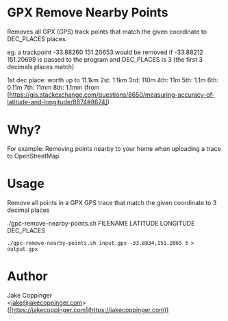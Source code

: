GPX Remove Nearby Points
========================

Removes all GPX (GPS) track points that match the given coordinate
to DEC_PLACES places.

eg. a trackpoint -33.88260 151.20653 would be removed if
-33.88212 151.20699 is passed to the program and DEC_PLACES
is 3 (the first 3 decimals places match)
    
1st dec place: worth up to 11.1km
2st: 1.1km
3rd: 110m
4th: 11m
5th: 1.1m
6th: 0.11m
7th: 11mm
8th: 1.1mm
(from [https://gis.stackexchange.com/questions/8650/measuring-accuracy-of-latitude-and-longitude/8674#8674])

# Why?

For example: Removing points nearby to your home when uploading a trace to OpenStreetMap.

# Usage

Remove all points in a GPX GPS trace that match the given coordinate to 3
decimal places

./gpc-remove-nearby-points.sh FILENAME LATITUDE LONGITUDE DEC_PLACES

```
./gpc-remove-nearby-points.sh input.gpx -33.8834,151.2065 3 > output.gpx
```

# Author
Jake Coppinger  
<[jake@jakecoppinger.com](mailto:jake@jake@jakecoppinger.com)>  
([https://jakecoppinger.com](https://jakecoppinger.com)) 

